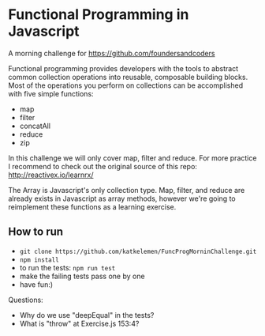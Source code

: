 # Functional Programming in Javascript
A morning challenge for https://github.com/foundersandcoders


Functional programming provides developers with the tools to abstract common collection operations into reusable, composable building blocks. Most of the operations you perform on collections can be accomplished with five simple functions:

- map
- filter
- concatAll
- reduce
- zip

In this challenge we will only cover map, filter and reduce. For more practice I recommend to check out the original source of this repo: http://reactivex.io/learnrx/

The Array is Javascript's only collection type. Map, filter, and reduce are already exists in Javascript as array methods, however we're going to reimplement these functions as a learning exercise.

## How to run

- ``` git clone https://github.com/katkelemen/FuncProgMorninChallenge.git ```
- ``` npm install ```
- to run the tests: ``` npm run test ```
- make the failing tests pass one by one
- have fun:)

Questions:
- Why do we use "deepEqual" in the tests?
- What is "throw" at Exercise.js 153:4?

